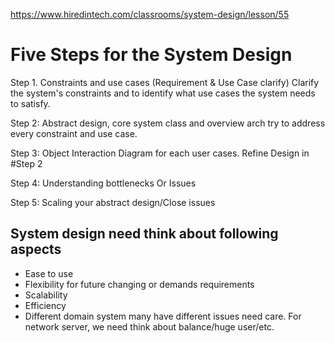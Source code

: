 https://www.hiredintech.com/classrooms/system-design/lesson/55

# Five Steps for the System Design
Step 1.  Constraints and use cases (Requirement & Use Case clarify)
	Clarify the system's constraints and to identify what use cases the system needs to satisfy.
	
Step 2: Abstract design, core system class and overview arch
	 try to address every constraint and use case.
	 
Step 3: Object Interaction Diagram for each user cases. Refine Design in #Step 2 

Step 4: Understanding bottlenecks Or Issues

Step 5: Scaling your abstract design/Close issues

## System design need think about following aspects
- Ease to use
- Flexibility for future changing or demands requirements
- Scalability
- Efficiency
- Different domain system many have different issues need care. For network server, we need think about balance/huge user/etc.
